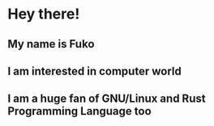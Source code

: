 # Hey there!
## My name is **Fuko**
## I am interested in computer world
## I am a huge fan of GNU/Linux and Rust Programming Language too
